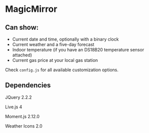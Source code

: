 # MagicMirror

## Can show:
- Current date and time, optionally with a binary clock
- Current weather and a five-day forecast
- Indoor temperature (if you have an DS18B20 temperature sensor attached)
- Current gas price at your local gas station

Check `config.js` for all available customization options.

## Dependencies

JQuery 2.2.2

Live.js 4

Moment.js 2.12.0

Weather Icons 2.0
